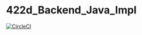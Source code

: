 # 422d_Backend_Java_Impl
 
[![CircleCI](https://circleci.com/gh/Kaidrick/422d-backend-ui.svg?style=shield&circle-token=52645945daec19c9f2ca08f057236b9eea790d6b)](https://circleci.com/gh/Kaidrick/422d-backend-ui/tree/master)
